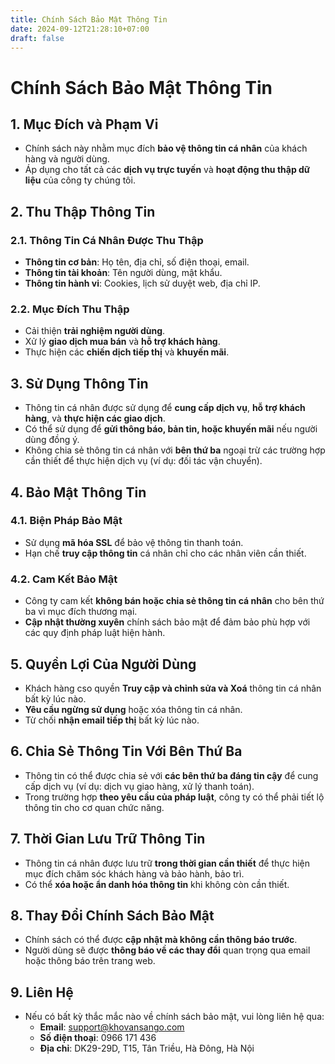 ```yaml
---
title: Chính Sách Bảo Mật Thông Tin
date: 2024-09-12T21:28:10+07:00
draft: false
---
```


# Chính Sách Bảo Mật Thông Tin

## 1. Mục Đích và Phạm Vi
   - Chính sách này nhằm mục đích **bảo vệ thông tin cá nhân** của khách hàng và người dùng.
   - Áp dụng cho tất cả các **dịch vụ trực tuyến** và **hoạt động thu thập dữ liệu** của công ty chúng tôi.

## 2. Thu Thập Thông Tin
   ### 2.1. Thông Tin Cá Nhân Được Thu Thập
   - **Thông tin cơ bản**: Họ tên, địa chỉ, số điện thoại, email.
   - **Thông tin tài khoản**: Tên người dùng, mật khẩu.
   - **Thông tin hành vi**: Cookies, lịch sử duyệt web, địa chỉ IP.

   ### 2.2. Mục Đích Thu Thập
   - Cải thiện **trải nghiệm người dùng**.
   - Xử lý **giao dịch mua bán** và **hỗ trợ khách hàng**.
   - Thực hiện các **chiến dịch tiếp thị** và **khuyến mãi**.

## 3. Sử Dụng Thông Tin
   - Thông tin cá nhân được sử dụng để **cung cấp dịch vụ**, **hỗ trợ khách hàng**, và **thực hiện các giao dịch**.
   - Có thể sử dụng để **gửi thông báo, bản tin, hoặc khuyến mãi** nếu người dùng đồng ý.
   - Không chia sẻ thông tin cá nhân với **bên thứ ba** ngoại trừ các trường hợp cần thiết để thực hiện dịch vụ (ví dụ: đối tác vận chuyển).

## 4. Bảo Mật Thông Tin
   ### 4.1. Biện Pháp Bảo Mật
   - Sử dụng **mã hóa SSL** để bảo vệ thông tin thanh toán.
   - Hạn chế **truy cập thông tin** cá nhân chỉ cho các nhân viên cần thiết.

   ### 4.2. Cam Kết Bảo Mật
   - Công ty cam kết **không bán hoặc chia sẻ thông tin cá nhân** cho bên thứ ba vì mục đích thương mại.
   - **Cập nhật thường xuyên** chính sách bảo mật để đảm bảo phù hợp với các quy định pháp luật hiện hành.

## 5. Quyền Lợi Của Người Dùng
   - Khách hàng cso quyền **Truy cập và chỉnh sửa và Xoá** thông tin cá nhân bất kỳ lúc nào.
   - **Yêu cầu ngừng sử dụng** hoặc xóa thông tin cá nhân.
   - Từ chối **nhận email tiếp thị** bất kỳ lúc nào.

## 6. Chia Sẻ Thông Tin Với Bên Thứ Ba
   - Thông tin có thể được chia sẻ với **các bên thứ ba đáng tin cậy** để cung cấp dịch vụ (ví dụ: dịch vụ giao hàng, xử lý thanh toán).
   - Trong trường hợp **theo yêu cầu của pháp luật**, công ty có thể phải tiết lộ thông tin cho cơ quan chức năng.

## 7. Thời Gian Lưu Trữ Thông Tin
   - Thông tin cá nhân được lưu trữ **trong thời gian cần thiết** để thực hiện mục đích chăm sóc khách hàng và bảo hành, bảo trì.
   - Có thể **xóa hoặc ẩn danh hóa thông tin** khi không còn cần thiết.

## 8. Thay Đổi Chính Sách Bảo Mật
   - Chính sách có thể được **cập nhật mà không cần thông báo trước**.
   - Người dùng sẽ được **thông báo về các thay đổi** quan trọng qua email hoặc thông báo trên trang web.

## 9. Liên Hệ
   - Nếu có bất kỳ thắc mắc nào về chính sách bảo mật, vui lòng liên hệ qua:
     - **Email**: support@khovansango.com
     - **Số điện thoại**: 0966 171 436
     - **Địa chỉ**: DK29-29D, T15, Tân Triều, Hà Đông, Hà Nội
